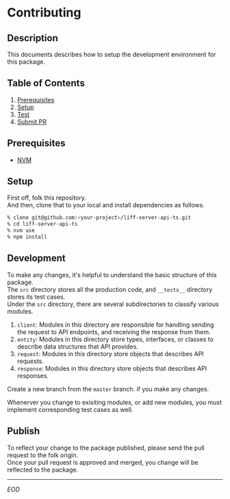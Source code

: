 Contributing
===

Description
---
This documents describes how to setup the development environment for this package.

Table of Contents
---
1. [Prerequisites](#prerequisites)
2. [Setup](#setup)
3. [Test](#test)
4. [Submit PR](#submit-pr)

Prerequisites
---
- [NVM](https://github.com/nvm-sh/nvm)

Setup
---
First off, folk this repository.\
And then, clone that to your local and install dependencies as follows.

```sh
% clone git@github.com:<your-project>/liff-server-api-ts.git
% cd liff-server-api-ts
% nvm use
% npm install
```

Development
---
To make any changes, it's helpful to understand the basic structure of this package.\
The `src` directory stores all the production code, and `__tests__` directory stores its test cases.\
Under the `src` directory, there are several subdirectories to classify various modules.

1. `client`: Modules in this directory are responsible for handling sending the request to API endpoints, and receiving the response from them.
1. `entity`: Modules in this directory store types, interfaces, or classes to describe data structures that API provides.
1. `request`: Modules in this directory store objects that describes API requests.
1. `response`: Modules in this directory store objects that describes API responses.

Create a new branch from the `master` branch. if you make any changes.

Whenerver you change to exisiting modules, or add new modules, you must implement corresponding test cases as well.

Publish
---
To reflect your change to the package published, please send the pull request to the folk origin.\
Once your pull request is approved and merged, you change will be reflected to the package.

---
*EOD*